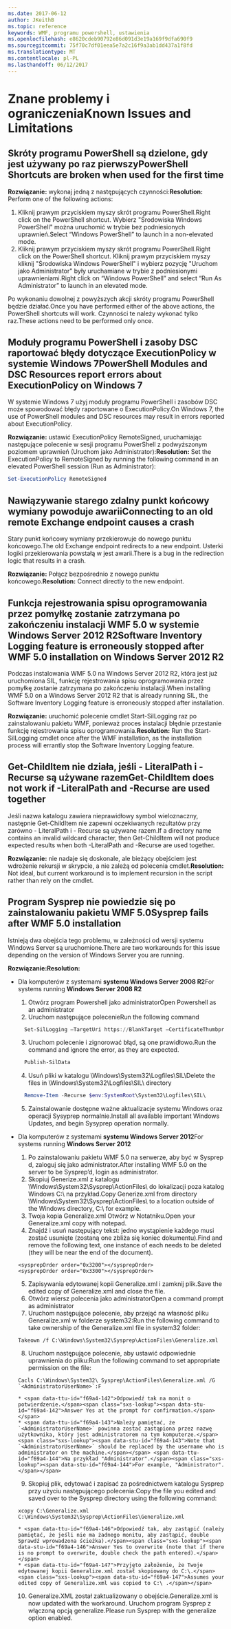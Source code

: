 ```yaml
---
ms.date: 2017-06-12
author: JKeithB
ms.topic: reference
keywords: WMF, programu powershell, ustawienia
ms.openlocfilehash: e8620cdeb90792e86d091d3e19a169f9dfa690f9
ms.sourcegitcommit: 75f70c7df01eea5e7a2c16f9a3ab1dd437a1f8fd
ms.translationtype: MT
ms.contentlocale: pl-PL
ms.lasthandoff: 06/12/2017
---
```

# <a name="known-issues-and-limitations"></a><span data-ttu-id="f69a4-102">Znane problemy i ograniczenia</span><span class="sxs-lookup"><span data-stu-id="f69a4-102">Known Issues and Limitations</span></span>

<a name="powershell-shortcuts-are-broken-when-used-for-the-first-time"></a><span data-ttu-id="f69a4-103">Skróty programu PowerShell są dzielone, gdy jest używany po raz pierwszy</span><span class="sxs-lookup"><span data-stu-id="f69a4-103">PowerShell Shortcuts are broken when used for the first time</span></span>
------------------------------------------------------------

<span data-ttu-id="f69a4-104">**Rozwiązanie:** wykonaj jedną z następujących czynności:</span><span class="sxs-lookup"><span data-stu-id="f69a4-104">**Resolution:** Perform one of the following actions:</span></span>

1.  <span data-ttu-id="f69a4-105">Kliknij prawym przyciskiem myszy skrót programu PowerShell.</span><span class="sxs-lookup"><span data-stu-id="f69a4-105">Right click on the PowerShell shortcut.</span></span> <span data-ttu-id="f69a4-106">Wybierz "Środowiska Windows PowerShell" można uruchomić w trybie bez podniesionych uprawnień.</span><span class="sxs-lookup"><span data-stu-id="f69a4-106">Select “Windows PowerShell” to launch in a non-elevated mode.</span></span>
2.  <span data-ttu-id="f69a4-107">Kliknij prawym przyciskiem myszy skrót programu PowerShell.</span><span class="sxs-lookup"><span data-stu-id="f69a4-107">Right click on the PowerShell shortcut.</span></span> <span data-ttu-id="f69a4-108">Kliknij prawym przyciskiem myszy kliknij "Środowiska Windows PowerShell" i wybierz pozycję "Uruchom jako Administrator" były uruchamiane w trybie z podniesionymi uprawnieniami.</span><span class="sxs-lookup"><span data-stu-id="f69a4-108">Right click on “Windows PowerShell” and select “Run As Administrator” to launch in an elevated mode.</span></span>

<span data-ttu-id="f69a4-109">Po wykonaniu dowolnej z powyższych akcji skróty programu PowerShell będzie działać.</span><span class="sxs-lookup"><span data-stu-id="f69a4-109">Once you have performed either of the above actions, the PowerShell shortcuts will work.</span></span> <span data-ttu-id="f69a4-110">Czynności te należy wykonać tylko raz.</span><span class="sxs-lookup"><span data-stu-id="f69a4-110">These actions need to be performed only once.</span></span>


<a name="powershell-modules-and-dsc-resources-report-errors-about-executionpolicy-on-windows-7"></a><span data-ttu-id="f69a4-111">Moduły programu PowerShell i zasoby DSC raportować błędy dotyczące ExecutionPolicy w systemie Windows 7</span><span class="sxs-lookup"><span data-stu-id="f69a4-111">PowerShell Modules and DSC Resources report errors about ExecutionPolicy on Windows 7</span></span>
-------------------------------------------------------------------------------------
<span data-ttu-id="f69a4-112">W systemie Windows 7 użyj moduły programu PowerShell i zasobów DSC może spowodować błędy raportowane o ExecutionPolicy.</span><span class="sxs-lookup"><span data-stu-id="f69a4-112">On Windows 7, the use of PowerShell modules and DSC resources may result in errors reported about ExecutionPolicy.</span></span>

<span data-ttu-id="f69a4-113">**Rozwiązanie:** ustawić ExecutionPolicy RemoteSigned, uruchamiając następujące polecenie w sesji programu PowerShell z podwyższonym poziomem uprawnień (Uruchom jako Administrator):</span><span class="sxs-lookup"><span data-stu-id="f69a4-113">**Resolution:** Set the ExecutionPolicy to RemoteSigned by running the following command in an elevated PowerShell session (Run as Administrator):</span></span>

```powershell
Set-ExecutionPolicy RemoteSigned
```

<a name="connecting-to-an-old-remote-exchange-endpoint-causes-a-crash"></a><span data-ttu-id="f69a4-114">Nawiązywanie starego zdalny punkt końcowy wymiany powoduje awarii</span><span class="sxs-lookup"><span data-stu-id="f69a4-114">Connecting to an old remote Exchange endpoint causes a crash</span></span>
------------------------------------------------------------

<span data-ttu-id="f69a4-115">Stary punkt końcowy wymiany przekierowuje do nowego punktu końcowego.</span><span class="sxs-lookup"><span data-stu-id="f69a4-115">The old Exchange endpoint redirects to a new endpoint.</span></span> <span data-ttu-id="f69a4-116">Usterki logiki przekierowania powstałą w jest awarii.</span><span class="sxs-lookup"><span data-stu-id="f69a4-116">There is a bug in the redirection logic that results in a crash.</span></span>

<span data-ttu-id="f69a4-117">**Rozwiązanie:** Połącz bezpośrednio z nowego punktu końcowego.</span><span class="sxs-lookup"><span data-stu-id="f69a4-117">**Resolution:** Connect directly to the new endpoint.</span></span>


<a name="software-inventory-logging-feature-is-erroneously-stopped-after-wmf-50-installation-on-windows-server-2012-r2"></a><span data-ttu-id="f69a4-118">Funkcja rejestrowania spisu oprogramowania przez pomyłkę zostanie zatrzymana po zakończeniu instalacji WMF 5.0 w systemie Windows Server 2012 R2</span><span class="sxs-lookup"><span data-stu-id="f69a4-118">Software Inventory Logging feature is erroneously stopped after WMF 5.0 installation on Windows Server 2012 R2</span></span>
-------------------------------------------------------------------------------------------------------------

<span data-ttu-id="f69a4-119">Podczas instalowania WMF 5.0 na Windows Server 2012 R2, która jest już uruchomiona SIL, funkcję rejestrowania spisu oprogramowania przez pomyłkę zostanie zatrzymana po zakończeniu instalacji.</span><span class="sxs-lookup"><span data-stu-id="f69a4-119">When installing WMF 5.0 on a Windows Server 2012 R2 that is already running SIL, the Software Inventory Logging feature is erroneously stopped after installation.</span></span>

<span data-ttu-id="f69a4-120">**Rozwiązanie:** uruchomić polecenie cmdlet Start-SilLogging raz po zainstalowaniu pakietu WMF, ponieważ proces instalacji błędnie przestanie funkcję rejestrowania spisu oprogramowania.</span><span class="sxs-lookup"><span data-stu-id="f69a4-120">**Resolution:** Run the Start-SilLogging cmdlet once after the WMF installation, as the installation process will errantly stop the Software Inventory Logging feature.</span></span>

<a name="get-childitem-does-not-work-if--literalpath-and--recurse-are-used-together"></a><span data-ttu-id="f69a4-121">Get-ChildItem nie działa, jeśli - LiteralPath i - Recurse są używane razem</span><span class="sxs-lookup"><span data-stu-id="f69a4-121">Get-ChildItem does not work if -LiteralPath and -Recurse are used together</span></span>
--------------------------------------------------------------------------

<span data-ttu-id="f69a4-122">Jeśli nazwa katalogu zawiera nieprawidłowy symbol wieloznaczny, następnie Get-ChildItem nie zapewni oczekiwanych rezultatów przy zarówno - LiteralPath i - Recurse są używane razem.</span><span class="sxs-lookup"><span data-stu-id="f69a4-122">If a directory name contains an invalid wildcard character, then Get-ChildItem will not produce expected results when both -LiteralPath and -Recurse are used together.</span></span>

<span data-ttu-id="f69a4-123">**Rozwiązanie:** nie nadaje się doskonale, ale bieżący obejściem jest wdrożenie rekursji w skrypcie, a nie zależą od polecenia cmdlet.</span><span class="sxs-lookup"><span data-stu-id="f69a4-123">**Resolution:** Not ideal, but current workaround is to implement recursion in the script rather than rely on the cmdlet.</span></span>


<a name="sysprep-fails-after-wmf-50-installation"></a><span data-ttu-id="f69a4-124">Program Sysprep nie powiedzie się po zainstalowaniu pakietu WMF 5.0</span><span class="sxs-lookup"><span data-stu-id="f69a4-124">Sysprep fails after WMF 5.0 installation</span></span>
----------------------------------------

<span data-ttu-id="f69a4-125">Istnieją dwa obejścia tego problemu, w zależności od wersji systemu Windows Server są uruchomione.</span><span class="sxs-lookup"><span data-stu-id="f69a4-125">There are two workarounds for this issue depending on the version of Windows Server you are running.</span></span>

<span data-ttu-id="f69a4-126">**Rozwiązanie:**</span><span class="sxs-lookup"><span data-stu-id="f69a4-126">**Resolution:**</span></span>
- <span data-ttu-id="f69a4-127">Dla komputerów z systemami **systemu Windows Server 2008 R2**</span><span class="sxs-lookup"><span data-stu-id="f69a4-127">For systems running **Windows Server 2008 R2**</span></span>
  1. <span data-ttu-id="f69a4-128">Otwórz program Powershell jako administrator</span><span class="sxs-lookup"><span data-stu-id="f69a4-128">Open Powershell as an administrator</span></span>
  2. <span data-ttu-id="f69a4-129">Uruchom następujące polecenie</span><span class="sxs-lookup"><span data-stu-id="f69a4-129">Run the following command</span></span> 
  
  ```powershell
    Set-SilLogging –TargetUri https://BlankTarget –CertificateThumbprint 0123456789
  ```
  3. <span data-ttu-id="f69a4-130">Uruchom polecenie i zignorować błąd, są one prawidłowo.</span><span class="sxs-lookup"><span data-stu-id="f69a4-130">Run the command and ignore the error, as they are expected.</span></span>
  
  ```powershell
    Publish-SilData
   ```
  4. <span data-ttu-id="f69a4-131">Usuń pliki w katalogu \Windows\System32\Logfiles\SIL\\</span><span class="sxs-lookup"><span data-stu-id="f69a4-131">Delete the files in  \Windows\System32\Logfiles\SIL\ directory</span></span>
  
  ```powershell
    Remove-Item -Recurse $env:SystemRoot\System32\Logfiles\SIL\
  ```
  5. <span data-ttu-id="f69a4-132">Zainstalowanie dostępne ważne aktualizacje systemu Windows oraz operacji Sysyprep normalnie.</span><span class="sxs-lookup"><span data-stu-id="f69a4-132">Install all available important Windows Updates, and begin Sysyprep operation normally.</span></span>
  
- <span data-ttu-id="f69a4-133">Dla komputerów z systemami **systemu Windows Server 2012**</span><span class="sxs-lookup"><span data-stu-id="f69a4-133">For systems running **Windows Server 2012**</span></span>
  1.    <span data-ttu-id="f69a4-134">Po zainstalowaniu pakietu WMF 5.0 na serwerze, aby być w Sysprep d, zaloguj się jako administrator.</span><span class="sxs-lookup"><span data-stu-id="f69a4-134">After installing WMF 5.0 on the server to be Sysprep’d, login as administrator.</span></span>
  2.    <span data-ttu-id="f69a4-135">Skopiuj Generize.xml z katalogu \Windows\System32\Sysprep\ActionFiles\ do lokalizacji poza katalog Windows C:\ na przykład.</span><span class="sxs-lookup"><span data-stu-id="f69a4-135">Copy Generize.xml from directory \Windows\System32\Sysprep\ActionFiles\ to a location outside of the Windows directory, C:\ for example.</span></span>
  3.    <span data-ttu-id="f69a4-136">Twoja kopia Generalize.xml Otwórz w Notatniku.</span><span class="sxs-lookup"><span data-stu-id="f69a4-136">Open your Generalize.xml copy with notepad.</span></span>
  4.    <span data-ttu-id="f69a4-137">Znajdź i usuń następujący tekst: jedno wystąpienie każdego musi zostać usunięte (zostaną one zbliża się koniec dokumentu).</span><span class="sxs-lookup"><span data-stu-id="f69a4-137">Find and remove the following text, one instance of each needs to be deleted (they will be near the end of the document).</span></span>

    ```
    <sysprepOrder order="0x3200"></sysprepOrder>
    <sysprepOrder order="0x3300"></sysprepOrder>
    ```

  5.    <span data-ttu-id="f69a4-138">Zapisywania edytowanej kopii Generalize.xml i zamknij plik.</span><span class="sxs-lookup"><span data-stu-id="f69a4-138">Save the edited copy of Generalize.xml and close the file.</span></span>
  6.    <span data-ttu-id="f69a4-139">Otwórz wiersz polecenia jako administrator</span><span class="sxs-lookup"><span data-stu-id="f69a4-139">Open a command prompt as administrator</span></span>
  7.    <span data-ttu-id="f69a4-140">Uruchom następujące polecenie, aby przejąć na własność pliku Generalize.xml w folderze system32:</span><span class="sxs-lookup"><span data-stu-id="f69a4-140">Run the following command to take ownership of the Generalize.xml file in system32 folder:</span></span>

    ```
    Takeown /f C:\Windows\System32\Sysprep\ActionFiles\Generalize.xml 
    ```

  8.    <span data-ttu-id="f69a4-141">Uruchom następujące polecenie, aby ustawić odpowiednie uprawnienia do pliku:</span><span class="sxs-lookup"><span data-stu-id="f69a4-141">Run the following command to set appropriate permission on the file:</span></span>

    ```
    Cacls C:\Windows\System32\ Sysprep\ActionFiles\Generalize.xml /G `<AdministratorUserName>`:F 
    ```
      * <span data-ttu-id="f69a4-142">Odpowiedź tak na monit o potwierdzenie.</span><span class="sxs-lookup"><span data-stu-id="f69a4-142">Answer Yes at the prompt for confirmation.</span></span> 
      * <span data-ttu-id="f69a4-143">Należy pamiętać, że `<AdministratorUserName>` powinna zostać zastąpiona przez nazwę użytkownika, który jest administratorem na tym komputerze.</span><span class="sxs-lookup"><span data-stu-id="f69a4-143">Note that `<AdministratorUserName>` should be replaced by the username who is administrator on the machine.</span></span> <span data-ttu-id="f69a4-144">Na przykład "Administrator".</span><span class="sxs-lookup"><span data-stu-id="f69a4-144">For example, "Administrator".</span></span>
      
  9.    <span data-ttu-id="f69a4-145">Skopiuj plik, edytować i zapisać za pośrednictwem katalogu Sysprep przy użyciu następującego polecenia:</span><span class="sxs-lookup"><span data-stu-id="f69a4-145">Copy the file you edited and saved over to the Sysprep directory using the following command:</span></span>

    ```
    xcopy C:\Generalize.xml C:\Windows\System32\Sysprep\ActionFiles\Generalize.xml 
    ```
      * <span data-ttu-id="f69a4-146">Odpowiedź tak, aby zastąpić (należy pamiętać, że jeśli nie ma żadnego monitu, aby zastąpić, double Sprawdź wprowadzona ścieżka).</span><span class="sxs-lookup"><span data-stu-id="f69a4-146">Answer Yes to overwrite (note that if there is no prompt to overwrite, double check the path entered).</span></span>
      * <span data-ttu-id="f69a4-147">Przyjęto założenie, że Twoje edytowanej kopii Generalize.xml został skopiowany do C:\.</span><span class="sxs-lookup"><span data-stu-id="f69a4-147">Assumes your edited copy of Generalize.xml was copied to C:\ .</span></span>

  10.   <span data-ttu-id="f69a4-148">Generalize.XML został zaktualizowany o obejście.</span><span class="sxs-lookup"><span data-stu-id="f69a4-148">Generalize.xml is now updated with the workaround.</span></span> <span data-ttu-id="f69a4-149">Uruchom program Sysprep z włączoną opcją generalize.</span><span class="sxs-lookup"><span data-stu-id="f69a4-149">Please run Sysprep with the generalize option enabled.</span></span>


